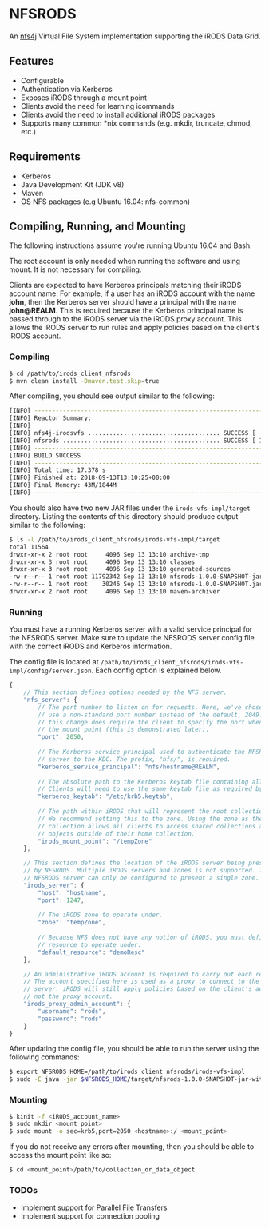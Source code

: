 # NFSRODS
An [nfs4j](https://github.com/dCache/nfs4j) Virtual File System implementation supporting the iRODS Data Grid.

## Features
- Configurable
- Authentication via Kerberos
- Exposes iRODS through a mount point
- Clients avoid the need for learning icommands
- Clients avoid the need to install additional iRODS packages
- Supports many common *nix commands (e.g. mkdir, truncate, chmod, etc.)

## Requirements
- Kerberos
- Java Development Kit (JDK v8)
- Maven
- OS NFS packages (e.g Ubuntu 16.04: nfs-common)

## Compiling, Running, and Mounting
The following instructions assume you're running Ubuntu 16.04 and Bash.

The root account is only needed when running the software and using mount. It is
not necessary for compiling.

Clients are expected to have Kerberos principals matching their iRODS account name. For
example, if a user has an iRODS account with the name **john**, then the Kerberos server should
have a principal with the name **john@REALM**. This is required because the Kerberos principal
name is passed through to the iRODS server via the iRODS proxy account. This allows the iRODS
server to run rules and apply policies based on the client's iRODS account.

### Compiling
```bash
$ cd /path/to/irods_client_nfsrods
$ mvn clean install -Dmaven.test.skip=true
```

After compiling, you should see output similar to the following:
```bash
[INFO] ------------------------------------------------------------------------
[INFO] Reactor Summary:
[INFO] 
[INFO] nfs4j-irodsvfs ..................................... SUCCESS [  0.671 s]
[INFO] nfsrods ............................................ SUCCESS [ 12.955 s]
[INFO] ------------------------------------------------------------------------
[INFO] BUILD SUCCESS
[INFO] ------------------------------------------------------------------------
[INFO] Total time: 17.378 s
[INFO] Finished at: 2018-09-13T13:10:25+00:00
[INFO] Final Memory: 43M/1844M
[INFO] ------------------------------------------------------------------------
```

You should also have two new JAR files under the `irods-vfs-impl/target` directory. Listing
the contents of this directory should produce output similar to the following:
```bash
$ ls -l /path/to/irods_client_nfsrods/irods-vfs-impl/target
total 11564
drwxr-xr-x 2 root root     4096 Sep 13 13:10 archive-tmp
drwxr-xr-x 3 root root     4096 Sep 13 13:10 classes
drwxr-xr-x 3 root root     4096 Sep 13 13:10 generated-sources
-rw-r--r-- 1 root root 11792342 Sep 13 13:10 nfsrods-1.0.0-SNAPSHOT-jar-with-dependencies.jar
-rw-r--r-- 1 root root    30246 Sep 13 13:10 nfsrods-1.0.0-SNAPSHOT.jar
drwxr-xr-x 2 root root     4096 Sep 13 13:10 maven-archiver
```

### Running
You must have a running Kerberos server with a valid service principal for
the NFSRODS server. Make sure to update the NFSRODS server config file with the correct
iRODS and Kerberos information.

The config file is located at `/path/to/irods_client_nfsrods/irods-vfs-impl/config/server.json`.
Each config option is explained below.
```javascript
{
    // This section defines options needed by the NFS server.
    "nfs_server": {
        // The port number to listen on for requests. Here, we've chosen to
        // use a non-standard port number instead of the default, 2049. However,
        // this change does require the client to specify the port when creating
        // the mount point (this is demonstrated later).
        "port": 2050,
        
        // The Kerberos service principal used to authenticate the NFSRODS
        // server to the KDC. The prefix, "nfs/", is required.
        "kerberos_service_principal": "nfs/hostname@REALM",
        
        // The absolute path to the Kerberos keytab file containing all principals.
        // Clients will need to use the same keytab file as required by Kerberos.
        "kerberos_keytab": "/etc/krb5.keytab",
        
        // The path within iRODS that will represent the root collection.
        // We recommend setting this to the zone. Using the zone as the root
        // collection allows all clients to access shared collections and data
        // objects outside of their home collection.
        "irods_mount_point": "/tempZone"
    },

    // This section defines the location of the iRODS server being presented
    // by NFSRODS. Multiple iRODS servers and zones is not supported. The
    // NFSRODS server can only be configured to present a single zone.
    "irods_server": {
        "host": "hostname",
        "port": 1247,
        
        // The iRODS zone to operate under.
        "zone": "tempZone",
        
        // Because NFS does not have any notion of iRODS, you must define which
        // resource to operate under.
        "default_resource": "demoResc"
    },

    // An administrative iRODS account is required to carry out each request.
    // The account specified here is used as a proxy to connect to the iRODS
    // server. iRODS will still apply policies based on the client's account,
    // not the proxy account.
    "irods_proxy_admin_account": {
        "username": "rods",
        "password": "rods"
    }
}
```

After updating the config file, you should be able to run the server using the following commands:
```bash
$ export NFSRODS_HOME=/path/to/irods_client_nfsrods/irods-vfs-impl
$ sudo -E java -jar $NFSRODS_HOME/target/nfsrods-1.0.0-SNAPSHOT-jar-with-dependencies.jar
```

### Mounting
```bash
$ kinit -f <iRODS_account_name>
$ sudo mkdir <mount_point>
$ sudo mount -o sec=krb5,port=2050 <hostname>:/ <mount_point>
```

If you do not receive any errors after mounting, then you should be able to access the mount
point like so:
```bash
$ cd <mount_point>/path/to/collection_or_data_object
```

### TODOs
- Implement support for Parallel File Transfers
- Implement support for connection pooling